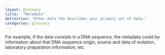 ```yaml
---
layout: glossary
title:  "Metadata"
definition: "Other data the describes your primary set of data."
categories: glossary
---
```


For example, if the data consists in a DNA sequence, the metadata could be 
information about that DNA sequence origin, source and data of isolation,
laboratory preparation information, etc.